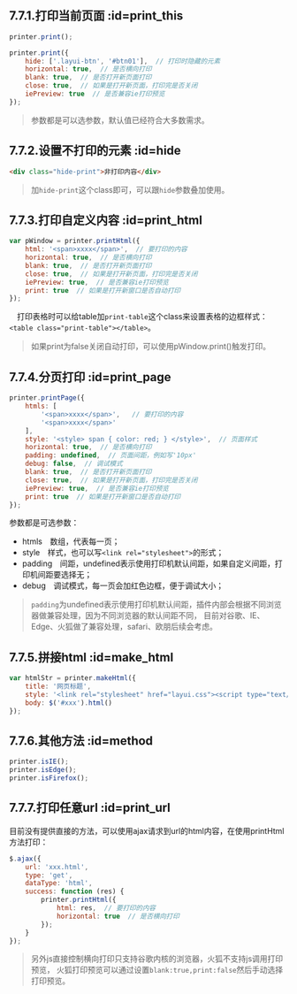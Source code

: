 ## 7.7.1.打印当前页面  :id=print_this

```javascript
printer.print();

printer.print({
    hide: ['.layui-btn', '#btn01'],  // 打印时隐藏的元素
    horizontal: true,  // 是否横向打印
    blank: true,  // 是否打开新页面打印
    close: true,  // 如果是打开新页面，打印完是否关闭
    iePreview: true  // 是否兼容ie打印预览
});
```

> 参数都是可以选参数，默认值已经符合大多数需求。


## 7.7.2.设置不打印的元素  :id=hide
```html
<div class="hide-print">非打印内容</div>
```

> 加`hide-print`这个class即可，可以跟`hide`参数叠加使用。


## 7.7.3.打印自定义内容  :id=print_html

```javascript
var pWindow = printer.printHtml({
    html: '<span>xxxx</span>',  // 要打印的内容
    horizontal: true,  // 是否横向打印
    blank: true,  // 是否打开新页面打印
    close: true,  // 如果是打开新页面，打印完是否关闭
    iePreview: true,  // 是否兼容ie打印预览
    print: true  // 如果是打开新窗口是否自动打印
});
```

&emsp;打印表格时可以给table加`print-table`这个class来设置表格的边框样式：`<table class="print-table"></table>`。

> 如果print为false关闭自动打印，可以使用pWindow.print()触发打印。


## 7.7.4.分页打印  :id=print_page

```javascript
printer.printPage({
    htmls: [
        '<span>xxxx</span>',   // 要打印的内容
        '<span>xxxx</span>'
    ],
    style: '<style> span { color: red; } </style>',  // 页面样式
    horizontal: true,  // 是否横向打印
    padding: undefined,  // 页面间距，例如写'10px'
    debug: false,  // 调试模式
    blank: true,  // 是否打开新页面打印
    close: true,  // 如果是打开新页面，打印完是否关闭
    iePreview: true,  // 是否兼容ie打印预览
    print: true  // 如果是打开新窗口是否自动打印
});
```

参数都是可选参数：
- htmls&emsp;数组，代表每一页；
- style&emsp;样式，也可以写`<link rel="stylesheet">`的形式；
- padding&emsp;间距，undefined表示使用打印机默认间距，如果自定义间距，打印机间距要选择无；
- debug&emsp;调试模式，每一页会加红色边框，便于调试大小；

> `padding`为undefined表示使用打印机默认间距，插件内部会根据不同浏览器做兼容处理，因为不同浏览器的默认间距不同，
> 目前对谷歌、IE、Edge、火狐做了兼容处理，safari、欧朋后续会考虑。


## 7.7.5.拼接html  :id=make_html

```javascript
var htmlStr = printer.makeHtml({
    title: '网页标题',
    style: '<link rel="stylesheet" href="layui.css"><script type="text/javascript" src="layui.js"><\/script>',
    body: $('#xxx').html()
});
```

## 7.7.6.其他方法  :id=method

```javascript
printer.isIE();
printer.isEdge();
printer.isFirefox();
```

## 7.7.7.打印任意url  :id=print_url

目前没有提供直接的方法，可以使用ajax请求到url的html内容，在使用printHtml方法打印：
```javascript
$.ajax({
    url: 'xxx.html',
    type: 'get',
    dataType: 'html',
    success: function (res) {
        printer.printHtml({
            html: res,  // 要打印的内容
            horizontal: true  // 是否横向打印
        });
    }
});
```

> 另外js直接控制横向打印只支持谷歌内核的浏览器，火狐不支持js调用打印预览，
> 火狐打印预览可以通过设置`blank:true,print:false`然后手动选择打印预览。
